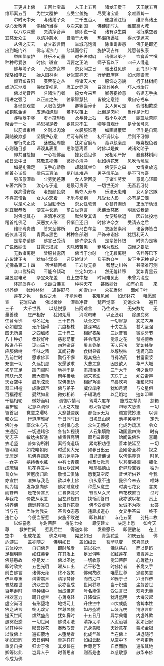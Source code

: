 <!-- { "loadSidebar": true } -->
　　王更进上佛　　五百七宝盖
　　人王上五百　　诸龙王贡千
　　天王献五百　　维耶离五百
　　为世大覆护　　应受宝盖施
　　尽受诸宝盖　　余唯置其一
　　尔时天中天　　与诸弟子众
　　二千五百人　　便度流江恒
　　维耶离诸王　　尽心爱敬佛
　　供给所当得　　以次来到国
　　佛便即时入　　维耶离大城
　　以八妙深重　　梵清净音声
　　佛即说一偈　　诸有众生类
　　地行乘空者　　宜慈爱众生
　　以清净慈水　　普洒于大地
　　热渴所逼狂　　得水饱满凉
　　从佛之庆云　　放甘软言雨
　　举城充饱满　　除重毒害患
　　佛于是即还　　出到城门外
　　佛与诸沙门　　绕城而徐行
　　施护现吉祥　　咒愿普永康
　　举国蒙覆护　　快乐不可量
　　时长者财明　　请佛及弟子
　　饮食香甘馔　　种种尽爱敬
　　时佛广斑宣　　深要之正法
　　师子音以下　　四千人得道
　　佛与弟子众　　乃至捺女林
　　奈女闻之已　　驰出往见佛
　　到门即下车　　璎珞如电云
　　始入园林树　　状似吉祥天
　　行步趋庠序　　如水随波流
　　颜容如春阳　　芙蓉花之丛
　　将诸天人女　　服饰之恣貌
　　行于林树间　　或动天地眼
　　佛世尊视见　　魔王之罗网
　　目观其美色　　坏人戒律行
　　佛以梵音声　　告诸沙门者
　　捺女今来至　　卿等摄捡意
　　各建志手执　　精进之强弓
　　以正直之矢　　筈承智慧弦
　　皆被定意铠　　乘自守戒车
　　各储慈观意　　入眼色战阵
　　卿等当谛计　　女人何可是
　　假借相欺惑　　如铜铁金涂
　　皮薄如蝇翅　　若不以覆上
　　此但是肉积　　当作是计知
　　涕唾眼中眵　　若不拭却者
　　及与身上垢　　若不以水洗
　　脓血及粪除　　聚会于一处
　　熟思视是者　　欲意灭不生
　　卿等自观计　　是骨舍可恶
　　以筋缠束缚　　外则以肉涂
　　衣裳服饰覆　　如画师覆壁
　　但作是自观　　莫随彼欺惑
　　坚慎护心意　　后可有所益
　　初不调伏心　　后则不可御
　　邪行失正路　　迷惑回周旋
　　犹如官磨马　　竟以绕磨走
　　眼喜视色者　　心则随目惑
　　谛观其表里　　愚染慧离着
　　时佛以是教　　诫诸幼弟子
　　即共自捡摄　　一心视佛面
　　捺女遥见佛　　光相明严好
　　巍巍林树间　　如日云中出
　　慈敬意视佛　　微妙心清净
　　犹如树花繁　　风吹令倾屈
　　如是礼佛足　　叉手心恭敬
　　却就其坐位　　佛便告之曰
　　女情贪放逸　　卿善心诣吾
　　信乐正真法　　是利甚难遇
　　男子信乐法　　是不可为奇
　　男虽意深重　　尘劳犹差薄
　　女人常回旋　　于诸尘劳爱
　　意局心轻躁　　专著六所欲
　　汝心存于道　　是最可贵奇
　　一切世无常　　无吾我可恃
　　疾病侵安隐　　老毁颜色貌
　　劫夺人寿命　　乐法无患难
　　女人多贪嫉　　不喜怨憎会
　　女人心恋着　　不乐与爱别
　　凡受女人形　　必有是二恼
　　以是义之故　　汝当勤奉法
　　奈女性软弱　　心甚怀惭愧
　　正法所劝进　　勉宜起恭敬
　　便叉手长跪　　前白世尊言
　　愿佛垂慈愍　　明旦受我请
　　时佛觉其心　　甚清净欢喜
　　默然受其请　　女便辞欲退
　　因五体投地　　稽首礼佛足
　　厌恶女人形　　怀惭且还归
　　时佛许奈女　　受请去之后
　　维耶离贵贱　　皆来至佛所
　　白马白车盖　　衣服皆素帛
　　诸容饰皆白　　威仪甚可观
　　青黄赤黑色　　种种各部别
　　严饰来诣佛　　犹忉利天人
　　是辈亦请佛　　佛言已受请
　　佛许奈女请　　是辈皆怀恨
　　时佛为是等　　广说微妙法
　　甘露无损减　　灭除诸苦患
　　粗略为现说　　四谛之要法
　　无数诸离犍　　皆服甘露药
　　佛当于尔时　　化无数离犍
　　告辞等已下　　心皆建正法
　　犹如化猛盛　　还反地狱苦
　　及无数众生　　皆下生天种
叹定光佛品第二十四
　　宿世殖百福　　千岩峻无极
　　智慧之川谷　　甚深难可测
　　众口言辞风　　不能令倾动
　　坐定如太山　　然无能转移
　　犹如青黑云　　晃昱震电光
　　杂宝众花盖　　在上空中旋
　　时阿难见此　　未曾为瑞应
　　怀踊跃喜心　　长跪白佛言
　　种种天花　　甚微妙好　　如有心意
　　来供养佛　　犹如林树　　遇群野马
　　如雪山中　　众花香树　　面如千叶
　　莲花之色　　世俗之水　　不能污者
　　甚难见闻　　如忧钵花　　唯愿颁宣
　　花瑞应故　　佛以微妙　　深重净音
　　梵声觉寤　　充饱众生　　遍开三千
　　大千世界　　以慈悦意　　告阿难言
　　乃往过去　　无央数劫　　无量善德
　　庄严相好　　犹如炬耀　　消除晦昧
　　以正法明　　除愚痴冥　　往昔有佛
　　号名定光　　三千世界　　众圣之师
　　一切智慧　　犹之大海　　心如虚空
　　无所挂碍　　六度根株　　甚深牢固
　　十力之茎　　甚大坚强　　四无所畏
　　之四觚岐　　三十有二　　相好枝条
　　三达普智　　微妙牙节　　八十种好
　　柔软好叶　　慈悲荫覆　　甚令清凉
　　觉意之花　　禁戒德香　　所说花开
　　现四谛台　　四种道证　　果甚香美
　　天人乐法　　犹如蜂聚　　应服佛树
　　华味之精　　其闻花香　　食树果者
　　以解脱味　　饱满充盈　　乃前世时
　　愿求佛事　　勤行不懈　　现其报应
　　寻得法药　　甘露蜜浆　　充饱一切
　　久远饥虚　　发愿欲求　　大悲之意
　　因是欲入　　华严大城　　初举其足
　　蹈门阃时　　地神于是　　肃肃而担
　　三千大千　　佛之世界　　踊跃六反
　　而大震动　　雨华覆地　　诸天塞空
　　天乐于上　　如云雷声　　天女空中
　　鼓乐弦歌　　叹佛累劫　　相好功德
　　鸟兽欢喜　　相和悲鸣　　器皿相樘
　　成歌颂声　　佛与弟子　　威仪庠序
　　犹如月满　　与众星俱　　百福德相
　　晏然如昼　　微妙相轮　　千辐理成
　　以足蹈地　　迹如印章　　千辐相轮
　　微妙而明
　　调御六情马　　驾乘六度车
　　施戒之辇舆　　慈箱喜护屋
　　定意以调御　　八正之大幢
　　寂灭智慧轮　　四等大慈盖
　　一切智首冠　　觉意之璎珞
　　大悲甚速疾　　都邑示无为
　　颁宣微妙法　　以调和众生
　　行道庠雅好　　千日同时出
　　日初显山岗　　池华芙蓉开
　　定光佛时亦　　寤众生心花
　　尔时佛心念　　众生无彻视
　　化成为琉琉　　令众生通见
　　一切遥睹佛　　各各如视镜
　　人云集填路　　动国震四海
　　时有梵志子　　敏达执智通
　　族贵性高明　　厥号曰善思
　　始闻说佛名　　喜踊衣毛竖
　　普如钩所制　　离俗向道场
　　累劫积功德　　善本使延至
　　一切智明寤　　如花睹朝阳
　　时遥见大光　　如春日出云
　　金刚帝圣种　　视之无厌足
　　见佛喜踊跃　　德力远清净
　　自思遭佛世　　以何供养尊
　　时见一女子　　挟持香水瓶
　　中有七青莲　　如慧七觉具
　　以其宿福德　　瓶化成琉璃
　　见花喜叉手　　诣女以诚问
　　唯观福德山　　奇异珍宝器
　　独为普众生　　苦厄度归趣
　　敬慢二俱除　　愿我莫空反
　　昔世所供养　　今我亦宜供
　　唯妹与我花　　欲以奉上佛
　　价从意不违　　曼佛今未去
　　唯妹助为福　　发净意向佛
　　佛如随意珠　　种愿从意生
　　时卖七花女　　含笑而答曰
　　是花价甚贵　　仁者安能买
　　答言从女买　　曰花枝直百
　　但时与我花　　价数从汝意
　　因左顾视曰　　挟惭而答曰
　　我亦欲以花　　贡上供养佛
　　谦逊辞答曰　　汝自作花卖
　　佛不受虚养　　汝诚不为欺
　　女答当与花　　当许为我夫
　　答言女态恶　　违顾求道心
　　女叉手答曰　　终不违仁心
　　今便当誓愿　　安施不敢逆
　　即取其价　　与花五茎　　别托二枚
　　以结誓愿　　尔时菩萨　　得花七枚
　　即便建立　　决定上愿　　如今天尊
　　救护世间　　愿我后世　　得道如佛
　　发重愿已　　即便散花　　在上空中
　　化成花盖　　佛之晖曜　　晃昱如日
　　青莲花盖　　如庆云起　　佛适游进
　　盖亦随之　　佛明如日　　盖如绀云
　　菩萨见变　　欢喜踊跃　　五体投地
　　自归佛足　　即时解发　　前以布地
　　佛以慈心　　而以足蹈　　足相明照
　　如红芙蓉　　在其发上　　足发俱明
　　如红莲花　　累青莲上　　佛慈愍故
　　停足发上　　佛以圣达　　一切敏意
　　觉知菩萨　　心勇猛力　　即时欣笑
　　五色光明　　曜从口出　　若干彩色
　　时佛侍者　　长跪叉手　　前白佛言
　　诸佛无缘　　终不妄笑　　佛何故欣
　　唯愿世尊　　颁宣笑意　　佛以尊重
　　海雷震声　　清净梵音　　而告之曰
　　如我于世　　兴出作佛　　普慈覆世
　　济众生苦　　汝亦当成　　世间将导
　　当于炽盛　　尘劳苦世　　百年寿时
　　释种族中　　当成佛道　　号名能儒
　　受决言已　　欢喜无量　　得欢喜力
　　踊升虚空　　心勇身轻　　升降如波
　　犹月盛明　　大海波起　　虚空尚可
　　有形堕地　　地或可上　　升住空中
　　四大或能　　舍其本性　　佛之决言
　　终无改异　　世尊面貌　　如月盛满
　　口演光明　　清凉言辞　　遏灭世间
　　燋然盛热　　犹如夏时　　十五日月
　　异学典籍　　内虚外欺　　愚冥诳惑
　　一切世间　　佛说明法　　清净太平
　　入泥洹城　　犹如归家　　以其种种
　　叹誉妙花　　奉散叹誉　　己身蒙叹
　　天妙意花　　粟米金银　　以散佛上
　　遍布覆地　　未堕地者　　化成华盖
　　当在佛上　　进退随行　　犹如日辉
　　双日俱明　　青莲在在　　如绀云起
　　从空中下　　怀喜更新　　重复自投
　　归命于佛　　其发皆在　　世尊足下
　　自然而散　　遍布其地　　卿等忆此
　　岂异人乎　　时善思者　　则吾是也
　　以慈敬意　　散华奉佛　　今成为佛

